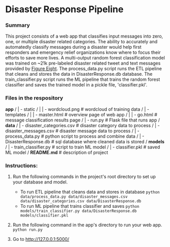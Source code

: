# Disaster Response Pipeline

### Summary
This project consists of a web app that classifies input messages into zero, one, or multiple disaster related categories. The ability to accurately and automatedly classify messages during a disaster would help first responders and emergency relief organizations know where to focus their efforts to save more lives. A multi-output random forest classification model was trained on ~21k pre-labeled disaster related tweet and text messages provided by [Figure Eight](https://appen.com/). The process_data.py script runs the ETL pipeline that cleans and stores the data in DisasterResponse.db database. The train_classifier.py script runs the ML pipeline that trains the random forest classifier and saves the trained model in a pickle file, 'classifier.pkl'. 

### Files in the respository
**app** /
| - static /
| | - wordcloud.png # wordcloud of training data /
| - templates /
| | - master.html # overview page of web app /
| | - go.html # message classification results page /
| - run.py # Flask file that runs app /
**data** /
| - disaster_categories.csv # disaster category data to process /
| - disaster_messages.csv # disaster message data to process /
| - process_data.py # python script to process and combine data /
| - DisasterResponse.db # sql database where cleaned data is stored /
**models** /
| - train_classifier.py # script to train ML model /
| - classifier.pkl # saved ML model /
**README.md** # description of project

### Instructions:
1. Run the following commands in the project's root directory to set up your database and model.

    - To run ETL pipeline that cleans data and stores in database
        `python data/process_data.py data/disaster_messages.csv data/disaster_categories.csv data/DisasterResponse.db`
    - To run ML pipeline that trains classifier and saves
        `python models/train_classifier.py data/DisasterResponse.db models/classifier.pkl`

2. Run the following command in the app's directory to run your web app.
    `python run.py`

3. Go to http://127.0.0.1:5000/
